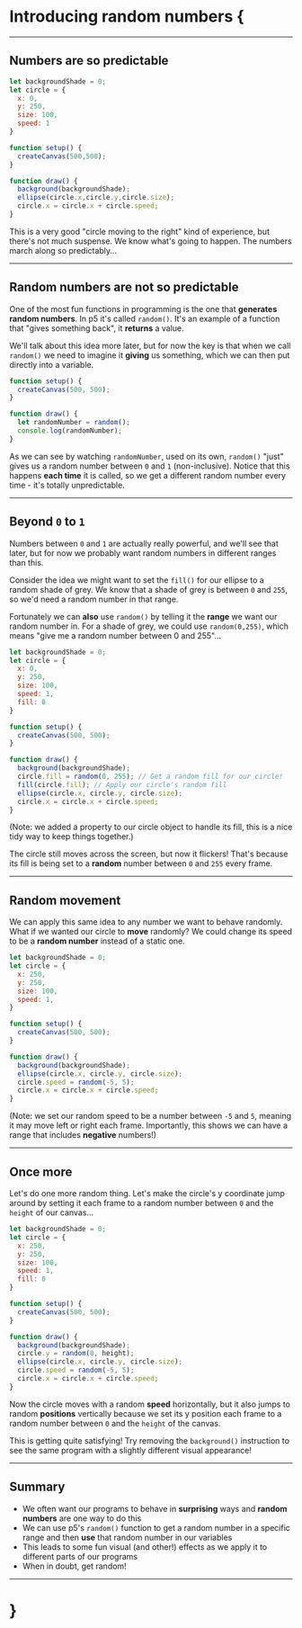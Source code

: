 # Introducing random numbers {

---

## Numbers are so predictable

```javascript
let backgroundShade = 0;
let circle = {
  x: 0,
  y: 250,
  size: 100,
  speed: 1
}

function setup() {
  createCanvas(500,500);
}

function draw() {
  background(backgroundShade);
  ellipse(circle.x,circle.y,circle.size);
  circle.x = circle.x + circle.speed;
}
```

This is a very good "circle moving to the right" kind of experience, but there's not much suspense. We know what's going to happen. The numbers march along so predictably...

---

## Random numbers are not so predictable

One of the most fun functions in programming is the one that __generates random numbers__. In p5 it's called `random()`. It's an example of a function that "gives something back", it __returns__ a value.

We'll talk about this idea more later, but for now the key is that when we call `random()` we need to imagine it __giving__ us something, which we can then put directly into a variable.


```javascript
function setup() {
  createCanvas(500, 500);
}

function draw() {
  let randomNumber = random();
  console.log(randomNumber);
}
```

As we can see by watching `randomNumber`, used on its own, `random()` "just" gives us a random number between `0` and `1` (non-inclusive). Notice that this happens __each time__ it is called, so we get a different random number every time - it's totally unpredictable.

---

## Beyond `0` to `1`

Numbers between `0` and `1` are actually really powerful, and we'll see that later, but for now we probably want random numbers in different ranges than this.

Consider the idea we might want to set the `fill()` for our ellipse to a random shade of grey. We know that a shade of grey is between `0` and `255`, so we'd need a random number in that range.

Fortunately we can __also__ use `random()` by telling it the __range__ we want our random number in. For a shade of grey, we could use `random(0,255)`, which means "give me a random number between 0 and 255"...

```javascript
let backgroundShade = 0;
let circle = {
  x: 0,
  y: 250,
  size: 100,
  speed: 1,
  fill: 0
}

function setup() {
  createCanvas(500, 500);
}

function draw() {
  background(backgroundShade);
  circle.fill = random(0, 255); // Get a random fill for our circle!
  fill(circle.fill); // Apply our circle's random fill
  ellipse(circle.x, circle.y, circle.size);
  circle.x = circle.x + circle.speed;
}
```

(Note: we added a property to our circle object to handle its fill, this is a nice tidy way to keep things together.)

The circle still moves across the screen, but now it flickers! That's because its fill is being set to a __random__ number between `0` and `255` every frame.

---

## Random movement

We can apply this same idea to any number we want to behave randomly. What if we wanted our circle to __move__ randomly? We could change its speed to be a __random number__ instead of a static one.

```javascript
let backgroundShade = 0;
let circle = {
  x: 250,
  y: 250,
  size: 100,
  speed: 1,
}

function setup() {
  createCanvas(500, 500);
}

function draw() {
  background(backgroundShade);
  ellipse(circle.x, circle.y, circle.size);
  circle.speed = random(-5, 5);
  circle.x = circle.x + circle.speed;
}
```

(Note: we set our random speed to be a number between `-5` and `5`, meaning it may move left or right each frame. Importantly, this shows we can have a range that includes __negative__ numbers!)

---

## Once more

Let's do one more random thing. Let's make the circle's y coordinate jump around by setting it each frame to a random number between `0` and the `height` of our canvas...

```javascript
let backgroundShade = 0;
let circle = {
  x: 250,
  y: 250,
  size: 100,
  speed: 1,
  fill: 0
}

function setup() {
  createCanvas(500, 500);
}

function draw() {
  background(backgroundShade);
  circle.y = random(0, height);
  ellipse(circle.x, circle.y, circle.size);
  circle.speed = random(-5, 5);
  circle.x = circle.x + circle.speed;
}
```

Now the circle moves with a random __speed__ horizontally, but it also jumps to random __positions__ vertically because we set its y position each frame to a random number between `0` and the `height` of the canvas.

This is getting quite satisfying! Try removing the `background()` instruction to see the same program with a slightly different visual appearance!

---

## Summary

- We often want our programs to behave in __surprising__ ways and __random numbers__ are one way to do this
- We can use p5's `random()` function to get a random number in a specific range and then __use__ that random number in our variables
- This leads to some fun visual (and other!) effects as we apply it to different parts of our programs
- When in doubt, get random!

---

# }
